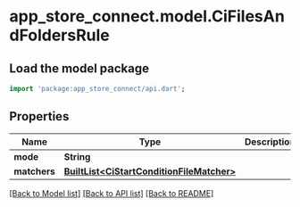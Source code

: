 # app_store_connect.model.CiFilesAndFoldersRule

## Load the model package
```dart
import 'package:app_store_connect/api.dart';
```

## Properties
Name | Type | Description | Notes
------------ | ------------- | ------------- | -------------
**mode** | **String** |  | [optional] 
**matchers** | [**BuiltList&lt;CiStartConditionFileMatcher&gt;**](CiStartConditionFileMatcher.md) |  | [optional] 

[[Back to Model list]](../README.md#documentation-for-models) [[Back to API list]](../README.md#documentation-for-api-endpoints) [[Back to README]](../README.md)


